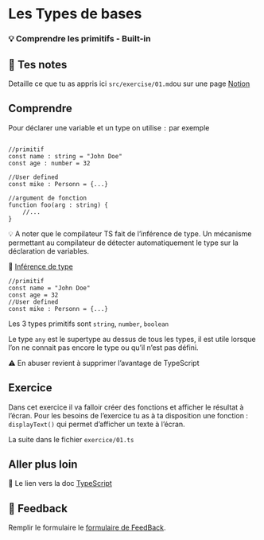 # Les Types de bases

### 💡 Comprendre les primitifs - Built-in

## 📝 Tes notes

Detaille ce que tu as appris ici
`src/exercise/01.md`ou sur une page [Notion](https://go.mikecodeur.com/course-notes-template)

## Comprendre

Pour déclarer une variable et un type on utilise `:` par exemple

```tsx

//primitif
const name : string = "John Doe"
const age : number = 32

//User defined
const mike : Personn = {...}

//argument de fonction
function foo(arg : string) {
	//...
}
```

<aside>
💡 A noter que le compilateur TS fait de l’inférence de type. Un mécanisme permettant au compilateur de détecter automatiquement le type sur la déclaration de variables.

</aside>

📑 [Inférence de type](https://fr.wikipedia.org/wiki/Inf%C3%A9rence_de_types)

```tsx
//primitif
const name = "John Doe"
const age = 32
//User defined
const mike : Personn = {...}
```

Les 3 types primitifs sont `string`, `number`, `boolean`

Le type `any` est le supertype au dessus de tous les types, il est utile lorsque
l’on ne connait pas encore le type ou qu’il n’est pas défini.

<aside>
⚠️ En abuser revient à supprimer l’avantage de TypeScript

</aside>

## Exercice

Dans cet exercice il va falloir créer des fonctions et afficher le résultat à
l’écran. Pour les besoins de l’exercice tu as à ta disposition une fonction :
`displayText()` qui permet d’afficher un texte à l’écran.

La suite dans le fichier `exercice/01.ts`

## Aller plus loin

📑 Le lien vers la doc
[TypeScript](https://www.typescriptlang.org/docs/handbook/2/everyday-types.html)

## 🐜 Feedback

Remplir le formulaire le
[formulaire de FeedBack](https://go.mikecodeur.com/cours-react-avis?entry.1912869708=TypeScript%20PRO&entry.1430994900=2.Les%20Fondamentaux&entry.533578441=01%20Les%20bases).
